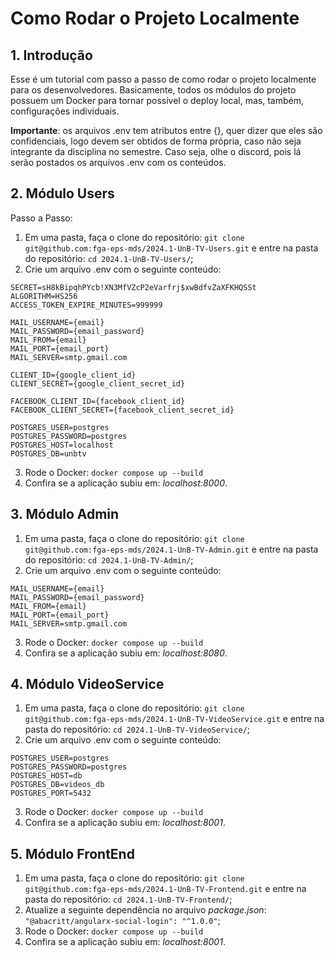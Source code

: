 # Como Rodar o Projeto Localmente

## 1. Introdução

Esse é um tutorial com passo a passo de como rodar o projeto localmente para os desenvolvedores. Basicamente, todos os módulos do projeto possuem um Docker para tornar possível o deploy local, mas, também, configurações individuais.

**Importante**: os arquivos .env tem atributos entre {}, quer dizer que eles são confidenciais, logo devem ser obtidos de forma própria, caso não seja integrante da disciplina no semestre. Caso seja, olhe o discord, pois lá serão postados os arquivos .env com os conteúdos.

## 2. Módulo Users

Passo a Passo:

1. Em uma pasta, faça o clone do repositório: `git clone git@github.com:fga-eps-mds/2024.1-UnB-TV-Users.git` e entre na pasta do repositório: `cd 2024.1-UnB-TV-Users/`;
2. Crie um arquivo .env com o seguinte conteúdo:

```
SECRET=sH8kBipqhPYcb!XN3MfVZcP2eVarfrj$xwBdfvZaXFKHQSSt
ALGORITHM=HS256
ACCESS_TOKEN_EXPIRE_MINUTES=999999

MAIL_USERNAME={email}
MAIL_PASSWORD={email_password}
MAIL_FROM={email}
MAIL_PORT={email_port}
MAIL_SERVER=smtp.gmail.com

CLIENT_ID={google_client_id}
CLIENT_SECRET={google_client_secret_id}

FACEBOOK_CLIENT_ID={facebook_client_id}
FACEBOOK_CLIENT_SECRET={facebook_client_secret_id}

POSTGRES_USER=postgres
POSTGRES_PASSWORD=postgres
POSTGRES_HOST=localhost
POSTGRES_DB=unbtv
```

3. Rode o Docker: `docker compose up --build`
4. Confira se a aplicação subiu em: *localhost:8000*.

## 3. Módulo Admin

1. Em uma pasta, faça o clone do repositório: `git clone git@github.com:fga-eps-mds/2024.1-UnB-TV-Admin.git` e entre na pasta do repositório: `cd 2024.1-UnB-TV-Admin/`;
2. Crie um arquivo .env com o seguinte conteúdo:

```
MAIL_USERNAME={email}
MAIL_PASSWORD={email_password}
MAIL_FROM={email}
MAIL_PORT={email_port}
MAIL_SERVER=smtp.gmail.com
```

3. Rode o Docker: `docker compose up --build`
4. Confira se a aplicação subiu em: *localhost:8080*.

## 4. Módulo VideoService

1. Em uma pasta, faça o clone do repositório: `git clone git@github.com:fga-eps-mds/2024.1-UnB-TV-VideoService.git` e entre na pasta do repositório: `cd 2024.1-UnB-TV-VideoService/`;
2. Crie um arquivo .env com o seguinte conteúdo:

```
POSTGRES_USER=postgres
POSTGRES_PASSWORD=postgres
POSTGRES_HOST=db
POSTGRES_DB=videos_db
POSTGRES_PORT=5432
```

3. Rode o Docker: `docker compose up --build`
4. Confira se a aplicação subiu em: *localhost:8001*.

## 5. Módulo FrontEnd

1. Em uma pasta, faça o clone do repositório: `git clone git@github.com:fga-eps-mds/2024.1-UnB-TV-Frontend.git` e entre na pasta do repositório: `cd 2024.1-UnB-TV-Frontend/`;
2. Atualize a seguinte dependência no arquivo *package.json*: `"@abacritt/angularx-social-login": "^1.0.0"`;
3. Rode o Docker: `docker compose up --build`
4. Confira se a aplicação subiu em: *localhost:8001*.